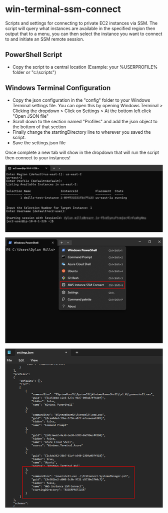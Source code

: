 # win-terminal-ssm-connect
Scripts and settings for connecting to private EC2 instances via SSM. The script will query what instances are available in the specified region then output that to a menu, you can then select the instance you want to connect to and initiate an SSM remote session.

## PowerShell Script
- Copy the script to a central location (Example: your %USERPROFILE% folder or "c:\scripts")

## Windows Terminal Configuration
- Copy the json configuration in the "config" folder to your Windows Terminal settings file. You can open this by opening Windows Terminal > Clicking the dropdown > Click on Settings > At the bottom left click "Open JSON file"
- Scroll down to the section named "Profiles" and add the json object to the bottom of that section
- Finally change the startingDirectory line to wherever you saved the script.
- Save the settings.json file

Once complete a new tab will show in the dropdown that will run the script then connect to your instances!

![Windows Terminal Script Example](https://github.com/dmills-git/win-terminal-ssm-connect/blob/main/images/win-terminal-script.png)

![New Tab](https://github.com/dmills-git/win-terminal-ssm-connect/blob/main/images/win-terminal-tab.png)

![settings.json change](https://github.com/dmills-git/win-terminal-ssm-connect/blob/main/images/win-terminal-settings.png)